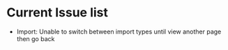 # Current Issue list

* Import: Unable to switch between import types until view another page then go back
